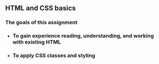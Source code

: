 ## HTML and CSS basics

### The goals of this assignment

* ### To gain experience reading, understanding, and working with existing HTML

* ### To apply CSS classes and styling

